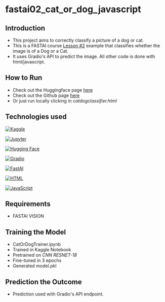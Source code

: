 # fastai02_cat_or_dog_javascript

## Introduction

- This project aims to correctly classify a picture of a dog or cat. 
- This is a FASTAI course [Lesson #2](course.fastai.com) example that classifies whether the image is of a Dog or a Cat. 
- It uses Gradio's API to predict the image. All other code is done with html/javascript. 

## How to Run

- Check out the Huggingface page [here](https://huggingface.co/spaces/casedev/catdogclassifier)
- Check out the Github page [here](https://casedev935.github.io/fastai02_cat_or_dog_javascript/)
- Or just run locally clicking in _catdogclassifier.html_

## Technologies used

[![Kaggle](https://www.vectorlogo.zone/logos/kaggle/kaggle-ar21.svg)](https://www.kaggle.com/)

[![Jupyter](https://www.vectorlogo.zone/logos/jupyter/jupyter-ar21.svg)](https://jupyter.org/)

[![Hugging Face](https://www.vectorlogo.zone/logos/huggingface/huggingface-ar21.svg)](https://huggingface.co/)

[![Gradio](https://www.vectorlogo.zone/logos/gradioapp/gradioapp-ar21.svg)](https://gradio.app/)

[![FastAI](https://www.vectorlogo.zone/logos/fastai/fastai-ar21.svg)](https://www.fast.ai/)

[![HTML](https://www.vectorlogo.zone/logos/html5/html5-ar21.svg)](https://developer.mozilla.org/en-US/docs/Web/HTML)

[![JavaScript](https://www.vectorlogo.zone/logos/javascript/javascript-ar21.svg)](https://developer.mozilla.org/en-US/docs/Web/JavaScript)

## Requirements

- FASTAI VISION

## Training the Model

- CatOrDogTrainer.ipynb
- Trained in Kaggle Notebook
- Pretrained on _CNN RESNET-18_
- Fine-tuned in 3 epochs
- Generated model.pkl

## Prediction the Outcome

- Prediction used with Gradio's API endpoint. 




